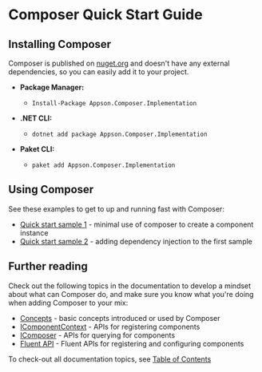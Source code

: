
# Composer Quick Start Guide

## Installing Composer

Composer is published on 
[nuget.org](https://www.nuget.org/packages/Appson.Composer.Implementation)
and doesn't have any external dependencies, so you can easily add it to your project.

* **Package Manager:**
  * `Install-Package Appson.Composer.Implementation`

* **.NET CLI:**
  * `dotnet add package Appson.Composer.Implementation`

* **Paket CLI:**
  * `paket add Appson.Composer.Implementation`



## Using Composer

See these examples to get to up and running fast with Composer:

* [Quick start sample 1](samples/quickstart1.md) - minimal use of composer to create a component instance
* [Quick start sample 2](samples/quickstart2.md) - adding dependency injection to the first sample



## Further reading

Check out the following topics in the documentation to develop a mindset about what can Composer do, and
make sure you know what you're doing when adding Composer to your mix:

* [Concepts](concepts.md) - basic concepts introduced or used by Composer
* [IComponentContext](api-ref/icomponentcontext.md) - APIs for registering components
* [IComposer](api-ref/icomposer.md) - APIs for querying for components
* [Fluent API](api-ref/fluent.md) - Fluent APIs for registering and configuring components

To check-out all documentation topics, see
[Table of Contents](TOC.md) 